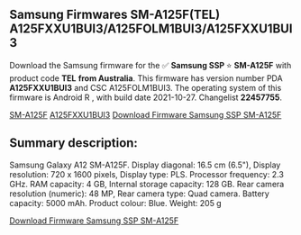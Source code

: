 <h2>Samsung Firmwares SM-A125F(TEL) A125FXXU1BUI3/A125FOLM1BUI3/A125FXXU1BUI3</h2>
Download the Samsung firmware for the ✅ <strong>Samsung SSP </strong> ⭐ <strong>SM-A125F</strong> with product code <strong>TEL</strong> <strong> from Australia</strong>. This firmware has version number PDA <strong>A125FXXU1BUI3</strong> and CSC A125FOLM1BUI3. The operating system of this firmware is Android R , with build date 2021-10-27. Changelist <strong>22457755</strong>.


[SM-A125F](https://samfirm.shop/samsung/model/SM-A125F)
[A125FXXU1BUI3](https://samfirm.shop/samsung/pda/A125FXXU1BUI3)
[Download Firmware Samsung SSP SM-A125F](https://samfirm.shop/samsung/firmware/468510)
<h2>Summary description:</h2>
<p>Samsung Galaxy A12 SM-A125F. Display diagonal: 16.5 cm (6.5"), Display resolution: 720 x 1600 pixels, Display type: PLS. Processor frequency: 2.3 GHz. RAM capacity: 4 GB, Internal storage capacity: 128 GB. Rear camera resolution (numeric): 48 MP, Rear camera type: Quad camera. Battery capacity: 5000 mAh. Product colour: Blue. Weight: 205 g</p>


[Download Firmware Samsung SSP SM-A125F](https://samfirm.shop/samsung/firmware/468510)
